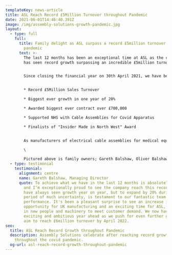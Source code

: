 ```yaml
---
templateKey: news-article
title: ASL Reach Record £5Million Turnover throughout Pandemic
date: 2021-06-01T14:46:40.391Z
image: /img/assembly-solutions-growth-pandemic.jpg
layout:
  - type: full
    full:
      title: Family delight as ASL surpass a record £5million turnover throughout
        pandemic
      text: >-
        The last 12 months has been an exceptional time at ASL as the company
        has seen record growth surpassing an incredible £5million turnover.


        Since closing the financial year on 30th April 2021, we have been celebrating a record year which was made up of a number of highlights;


        * Record £5Million Sales Turnover

        * Biggest ever growth in one year of 20%

        * Awarded biggest ever contract over £700,000

        * Supported NHS with Cable Assemblies for Covid Apparatus

        * Finalists of "Insider Made in North West" Award


        As manufacturers of electrical cable assemblies for medical equipment, we have been busier than ever and proud to be supporting the Medical sector with cable assemblies for Covid testing equipment and other medical equipment including Hospital beds and Ventilation applications.\

        \

        Pictured above is family owners; Gareth Balshaw, Oliver Balshaw and Sophie Balshaw who are thrilled to see such significant growth within their first year of ownership, after the company was passed down by their Father Graham Balshaw in early 2020.
  - type: testimonial
    testimonial:
      alignment: centre
      name: Gareth Balshaw, Managing Director
      quote: To achieve what we have in the last 12 months is absolutely incredible,
        and I’m exceptionally proud to see the company reach this record. We
        have always seen growth year on year, but to expand by 20% during a
        period of much uncertainty, is testament to our fantastic team and their
        performance. It's been a pleasant surprise to see an increase in
        opportunity for UK manufacturing and an exciting time for ASL, investing
        in new people and machinery to meet customer demand. We now have a very
        exciting and ambitious year ahead as we push for even further growth and
        aim to reach £6million turnover by April 2022.
seo:
  title: ASL Reach Record Growth throughout Pandemic
  description: Assembly Solutions celebrate after reaching record growth in sales
    throughout the covid pandemic.
  og-url: asl-reach-record-growth-throughout-pandemic
---
```

